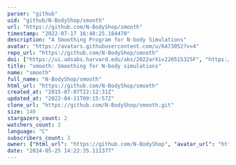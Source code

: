 ```yaml
---
parser: "github"
uid: "github/N-BodyShop/smooth"
url: "https://github.com/N-BodyShop/smooth"
timestamp: "2022-07-17 16:48:25.184470"
description: "A Smoothing Program for N-body Simulations"
avatar: "https://avatars.githubusercontent.com/u/6473052?v=4"
repo_url: "https://github.com/N-BodyShop/smooth"
doi: ["https://ui.adsabs.harvard.edu/abs/2022arXiv220515325F", "https://ui.adsabs.harvard.edu/abs/2022ascl.soft06013S/abstract"]
title: "smooth: Smoothing for N-body simulations"
name: "smooth"
full_name: "N-BodyShop/smooth"
html_url: "https://github.com/N-BodyShop/smooth"
created_at: "2015-07-07T22:12:31Z"
updated_at: "2022-04-11T09:15:57Z"
clone_url: "https://github.com/N-BodyShop/smooth.git"
size: 140
stargazers_count: 2
watchers_count: 2
language: "C"
subscribers_count: 3
owner: {"html_url": "https://github.com/N-BodyShop", "avatar_url": "https://avatars.githubusercontent.com/u/6473052?v=4", "login": "N-BodyShop", "type": "Organization"}
date: "2024-05-25 14:22:35.111377"
---
```

